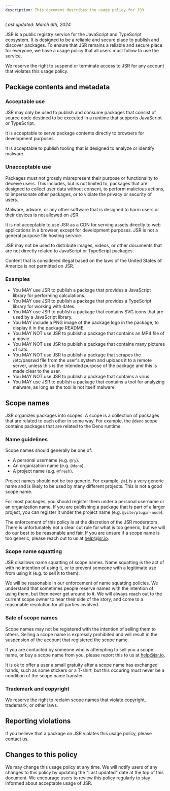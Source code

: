 ```yaml
---
description: This document describes the usage policy for JSR.
---
```


_Last updated: March 6th, 2024_

JSR is a public registry service for the JavaScript and TypeScript ecosystem. It
is designed to be a reliable and secure place to publish and discover packages.
To ensure that JSR remains a reliable and secure place for everyone, we have a
usage policy that all users must follow to use the service.

We reserve the right to suspend or terminate access to JSR for any account that
violates this usage policy.

## Package contents and metadata

### Acceptable use

JSR may only be used to publish and consume packages that consist of source code
destined to be executed in a runtime that supports JavaScript or TypeScript.

It is acceptable to serve package contents directly to browsers for development
purposes.

It is acceptable to publish tooling that is designed to analyze or identify
malware.

### Unacceptable use

Packages must not grossly misrepresent their purpose or functionality to deceive
users. This includes, but is not limited to, packages that are designed to
collect user data without consent, to perform malicious actions, to impersonate
other packages, or to violate the privacy or security of users.

Malware, adware, or any other software that is designed to harm users or their
devices is not allowed on JSR.

It is not acceptable to use JSR as a CDN for serving assets directly to web
applications in a browser, except for development purposes. JSR is not a general
purpose file hosting service.

JSR may not be used to distribute images, videos, or other documents that are
not directly related to JavaScript or TypeScript packages.

Content that is considered illegal based on the laws of the United States of
America is not permitted on JSR.

### Examples

- You MAY use JSR to publish a package that provides a JavaScript library for
  performing calculations.
- You MAY use JSR to publish a package that provides a TypeScript library for
  working with dates.
- You MAY use JSR to publish a package that contains SVG icons that are used by
  a JavaScript library.
- You MAY include a PNG image of the package logo in the package, to display it
  in the package README.
- You MAY NOT use JSR to publish a package that contains an MP4 file of a movie.
- You MAY NOT use JSR to publish a package that contains many pictures of cats.
- You MAY NOT use JSR to publish a package that scrapes the /etc/passwd file
  from the user's system and uploads it to a remote server, unless this is the
  intended purpose of the package and this is made clear to the user.
- You MAY NOT use JSR to publish a package that contains a virus.
- You MAY use JSR to publish a package that contains a tool for analyzing
  malware, as long as the tool is not itself malware.

## Scope names

JSR organizes packages into scopes. A scope is a collection of packages that are
related to each other in some way. For example, the `@deno` scope contains
packages that are related to the Deno runtime.

### Name guidelines

Scope names should generally be one of:

- A personal username (e.g. `@ry`).
- An organization name (e.g. `@deno`).
- A project name (e.g. `@fresh`).

Project names should not be too generic. For example, `@ai` is a very generic
name and is likely to be used by many different projects. This is not a good
scope name.

For most packages, you should register them under a personal username or an
organization name. If you are publishing a package that is part of a larger
project, you can register it under the project name (e.g. `@vite/plugin-node`).

The enforcement of this policy is at the discretion of the JSR moderators. There
is unfortunately not a clear cut rule for what is too generic, but we will do
our best to be reasonable and fair. If you are unsure if a scope name is too
generic, please reach out to us at [help@jsr.io](mailto:help@jsr.io).

### Scope name squatting

JSR disallows name squatting of scope names. Name squatting is the act of with
no intention of using it, or to prevent someone with a legitimate use from using
it (e.g. to sell it to them).

We will be reasonable in our enforcement of name squatting policies. We
understand that sometimes people reserve names with the intention of using them,
but then never get around to it. We will always reach out to the current scope
owner to hear their side of the story, and come to a reasonable resolution for
all parties involved.

### Sale of scope names

Scope names may not be registered with the intention of selling them to others.
Selling a scope name is expressly prohibited and will result in the suspension
of the account that registered the scope name.

If you are contacted by someone who is attempting to sell you a scope name, or
buy a scope name from you, please report this to us at
[help@jsr.io](mailto:help@jsr.io).

It is ok to offer a user a small gratuity after a scope name has exchanged
hands, such as some stickers or a T-shirt, but this occuring must never be a
condition of the scope name transfer.

### Trademark and copyright

We reserve the right to reclaim scope names that violate copyright, trademark,
or other laws.

## Reporting violations

If you believe that a package on JSR violates this usage policy, please
[contact us](mailto:report@jsr.io).

## Changes to this policy

We may change this usage policy at any time. We will notify users of any changes
to this policy by updating the "Last updated" date at the top of this document.
We encourage users to review this policy regularly to stay informed about
acceptable usage of JSR.
